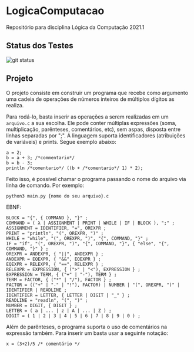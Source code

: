 # LogicaComputacao
Repositório para disciplina Lógica da Computação 2021.1

## Status dos Testes

![git status](http://3.129.230.99/svg/lucasmuchaluat/LogicaComputacao/)

## Projeto

O projeto consiste em construir um programa que recebe como argumento uma cadeia de operações de números inteiros de múltiplos dígitos as realiza. 

Para rodá-lo, basta inserir as operações a serem realizadas em um ```arquivo.c``` a sua escolha. Ele pode conter múltiplas expressões (soma, multiplicação, parênteses, comentários, etc), sem aspas, disposta entre linhas separadas por ";". A linguagem suporta identificadores (atribuições de variáveis) e prints. Segue exemplo abaixo:

```
a = 2;
b = a + 3; /*commentario*/
b = b - 3;
println /*comentario*/ ((b + /*comentario*/ 1) * 2);
```

Feito isso, é possível chamar o programa passando o nome do arquivo via linha de comando. Por exemplo:

```
python3 main.py {nome do seu arquivo}.c
```

EBNF:

```
BLOCK = "{", { COMMAND }, "}" ;
COMMAND = ( λ | ASSIGNMENT | PRINT | WHILE | IF | BLOCK ), ";" ;
ASSIGNMENT = IDENTIFIER, "=", OREXPR ;
PRINT = "println", "(", OREXPR, ")" ;
WHILE = "while", "(", OREXPR, ")", "{", COMMAND, "}" ;
IF = "if", "(", OREXPR, ")", "{", COMMAND, "}", { "else", "{", COMMAND, "}" } ;
OREXPR = ANDEXPR, { "||", ANDEXPR } ;
ANDEXPR = EQEXPR, { "&&", EQEXPR } ;
EQEXPR = RELEXPR, { "==", RELEXPR } ;
RELEXPR = EXPRESSION, { (">" | "<"), EXPRESSION } ;
EXPRESSION = TERM, { ("+" | "-"), TERM } ;
TERM = FACTOR, { ("*" | "/"), FACTOR } ;
FACTOR = (("+" | "-" | "!"), FACTOR) | NUMBER | "(", OREXPR, ")" | IDENTIFIER | READLINE ;
IDENTIFIER = LETTER, { LETTER | DIGIT | "_" } ;
READLINE = "readln", "(", ")" ;
NUMBER = DIGIT, { DIGIT } ;
LETTER = ( a | ... | z | A | ... | Z ) ;
DIGIT = ( 1 | 2 | 3 | 4 | 5 | 6 | 7 | 8 | 9 | 0 ) ; 
```

Além de parênteses, o programa suporta o uso de comentários na expressão também. Para inserir um basta usar a seguinte notação:

```
x = (3+2)/5 /* comentário */
```
